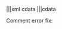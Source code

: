 

|||xml cdata
|||cdata

<![CDATA[Hello World!]]>

Comment error fix:

<![CDATA[Hello World!]--><!--]>


